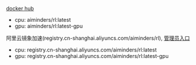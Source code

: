 [docker hub](https://hub.docker.com/repository/docker/aiminders/rl)
- cpu: aiminders/rl:latest
- gpu: aiminders/rl:latest-gpu

阿里云镜象加速(registry.cn-shanghai.aliyuncs.com/aiminders/rl), [管理员入口](https://cr.console.aliyun.com/repository/cn-shanghai/aiminders/rl/details)
- cpu: registry.cn-shanghai.aliyuncs.com/aiminders/rl:latest
- gpu: registry.cn-shanghai.aliyuncs.com/aiminders/rl:latest-gpu
